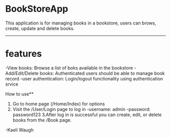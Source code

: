 # BookStoreApp
This application is for managing books in a bookstore, users can brows, create, update and delete books.

----
# features
-View books: Browse a list of boks available in the bookstore
-Add/Edit/Delete books: Authenticated users should be able to manage book record
-user authentication: Login/logout functionality using authentication srvice

How to use**
1. Go to home page (/Home/Index) for options
2. Visit the /User/Login page to log in
   -username: admin
   -password: password123
3.After log in is successful you can create, edit, or delete books from the /Book page.

-Kaeli Waugh
